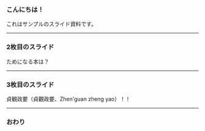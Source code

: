 ### こんにちは！


これはサンプルのスライド資料です。


---


### 2枚目のスライド

ためになる本は？

---


### 3枚目のスライド

貞観政要（貞觀政要、Zhen'guan zheng yao）！！


---


### おわり
